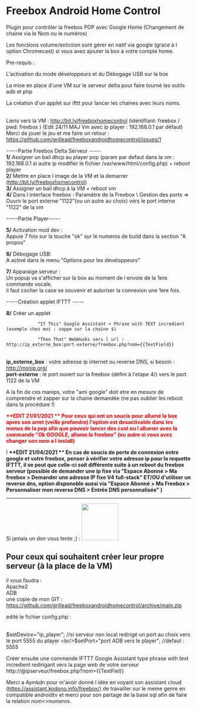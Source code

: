 # Freebox Android Home Control

Plugin pour contrôler la freebox POP avec Google Home (Changement de chaine via le Nom ou le numéros)

Les fonctions volume/extiction sont gérer en natif via google (grace à l option Chromecast) si vous avez ajouter la box à votre compte home.

Pre-requis : 

  L'activation du mode développeurs et du Débogage USB sur la box
  
  La mise en place d'une VM sur le serveur delta pour faire tourné les outils adb et php
  
  La création d'un applet sur ifttt pour lancer les chaines avec leurs noms.
  
  <br/>Liens vers la VM : http://bit.ly/freeboxhomecontrol (identifiant: freebox / pwd: freebox ) (Edit 24/11 MAJ Vm avec ip player : 192.168.0.1 par défaut)
  <br/>Merci de jouer le jeu et me faire un retour : https://github.com/grillead/freeboxandroidhomecontrol/issues/1
  
-----Partie Freebox Delta Serveur -----
<br/><strong>1/</strong> Assigner un bail dhcp au player pop (param par defaut dans la vm : 192.168.0.1 si autre ip modifier le fichier /var/www/html/config.php) + reboot player
<br/><strong>2/</strong> Mettre en place l image de la VM et la demarrer (http://bit.ly/freeboxhomecontrol)
<br/><strong>3/</strong> Assigner un bail dhcp à la VM + reboot vm
<br/><strong>4/</strong> Dans l interface freebox : Paramètre de la Freebox \ Gestion des ports => Ouvrir le port externe "1122"(ou un autre au choix) vers le port interne "1122" de la vm

-----Partie Player-----

<strong>5/</strong> Activation mod dev : 
<br/>Appuie 7 fois sur la touche "ok" sur le numeros de build dans la section "A propos"

<strong>6/</strong> Débogage USB:
<br/>A activé dans le menu "Options pour les développeurs"

<strong>7/</strong> Apparaige serveur : 
<br/>Un popup va s'afficher sur la box au moment de l envoie de la 1ere commande vocale,
<br/>il faut cocher la case se souvenir et autoriser la connexion une 1ere fois.

-----Création applet IFTTT -----

<strong>8/</strong> Créer un applet 

                "If This" Google Assistant > Phrase with TEXT incredient  (exemple chez moi : zappe sur la chaine $)

                "Then That" WebHooks vers l url : http://ip_externe_box:port-externe/freebox.php?nom={{TextField}}
                
</br><strong>ip_externe_box</strong> : votre adresse ip internet ou reverse DNS, si besoin : http://monip.org/
</br><strong>port-externe</strong> : le port ouvert sur la freebox (défini à l'etape 4/) vers le port 1122 de la VM
                
A la fin de ces manips, votre "ami google" doit etre en mesure de comprendre et zapper sur la chaine demandée (ne pas oublier les reboot dans la procédure !)

<strong><font color=red>**EDIT 21/01/2021 ** Pour ceux qui ont un soucis pour allumé la box apres son arret (veille profondre) l'option est desactivable dans les menus de la pop afin que pouvoir lancer des cast ou l allumer avec la commande "Ok GOOGLE, allume la freebox" (ou autre si vous avez changer son nom a l install)</strong></font>

! <strong>**EDIT 21/04/2021 ** En cas de soucis de perte de connexion entre google et votre freebox, penser à vérifier votre adresse ip pour la requette IFTTT, il se peut que celle-ci soit différente suite à un reboot du freebox serveur (possible de demander une ip fixe via "Espace Abonné > Ma freebox > Demander une adresse IP fixe V4 full-stack" ET/OU d'utiliser un reverse dns, option disponoble aussi via "Espace Abonné > Ma Freebox > Personnaliser mon reverse DNS > Entrée DNS personnalisée" )</strong>


------------------------------------------------------------------------------------------------------------------------------------------------------------


Si jamais un don vous tente ;) : <a href="http://paypal.me/adriengrillet"><img src="https://www.pngarts.com/files/4/Paypal-Donate-PNG-Transparent-Image.png" width="100"></a>


Pour ceux qui souhaitent créer leur propre serveur (à la place de la VM)
--------
il vous faudra :
<br/>Apache2
<br/>ADB
<br/>une copie de mon GIT : https://github.com/grillead/freeboxandroidhomecontrol/archive/main.zip
  
edité le fichier config.php :

<br/>$setDevice="ip_player"; //si serveur non local redirigé un port au choix vers le port 5555 du player
<br/>$setPort="port ADB vers le player"; //defaut : 5555


Créer ensuite une commande IFTTT Google Assistant type phrase with text incredient redirigant vers la page web de votre serveur http://@ipserveur/freebox.php?nom={{TextFiel}}


Merci a Aymkdn pour m'avoir donné l idée en voyant son assistant cloud (https://assistant.kodono.info/freebox/) de travailler sur le meme genre en compatible androidtv et merci pour son partage de la base sql afin de faire la relation nom<>numeros.



